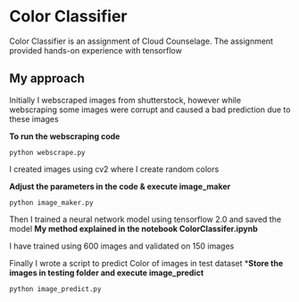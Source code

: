 # Color Classifier

Color Classifier is an assignment of Cloud Counselage.
The assignment provided hands-on experience with tensorflow

## My approach
Initially I webscraped images from shutterstock, however while webscraping some images were corrupt and caused a bad prediction due to these images 

**To run the webscraping code**
```
python webscrape.py
```

I created images using cv2 where I create random colors 

**Adjust the parameters in the code  & execute image_maker**
 ```
 python image_maker.py
 ```

Then I trained a neural network model using tensorflow 2.0 and saved the model
**My method explained in the notebook ColorClassifer.ipynb**
 
 I have trained using 600 images and validated on 150 images
 
 Finally I wrote a script to predict Color of images in test dataset
 ***Store the images in testing folder and execute image_predict**
 ```
 python image_predict.py
 ```
 


